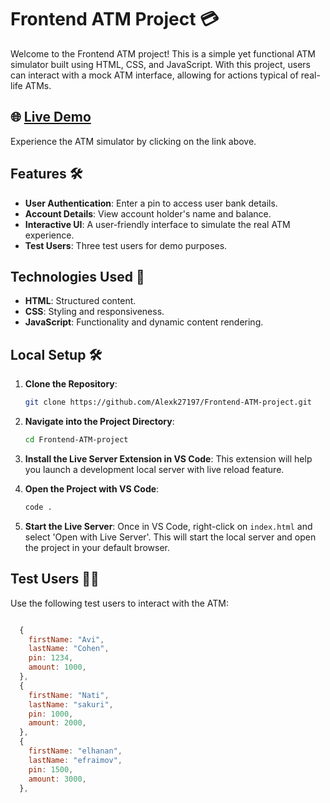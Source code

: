 # Frontend ATM Project 💳


Welcome to the Frontend ATM project! This is a simple yet functional ATM simulator built using HTML, CSS, and JavaScript. With this project, users can interact with a mock ATM interface, allowing for actions typical of real-life ATMs.

## 🌐 [Live Demo](https://alexk27197.github.io/Frontend-ATM-project/)

Experience the ATM simulator by clicking on the link above.

## Features 🛠

- **User Authentication**: Enter a pin to access user bank details.
- **Account Details**: View account holder's name and balance.
- **Interactive UI**: A user-friendly interface to simulate the real ATM experience.
- **Test Users**: Three test users for demo purposes.

## Technologies Used 🚀

- **HTML**: Structured content.
- **CSS**: Styling and responsiveness.
- **JavaScript**: Functionality and dynamic content rendering.

## Local Setup 🛠️

1. **Clone the Repository**:
    ```bash
    git clone https://github.com/Alexk27197/Frontend-ATM-project.git
    ```

2. **Navigate into the Project Directory**:
    ```bash
    cd Frontend-ATM-project
    ```

3. **Install the Live Server Extension in VS Code**: This extension will help you launch a development local server with live reload feature.

4. **Open the Project with VS Code**: 
    ```bash
    code .
    ```

5. **Start the Live Server**: Once in VS Code, right-click on `index.html` and select 'Open with Live Server'. This will start the local server and open the project in your default browser.

## Test Users 🧑‍💼

Use the following test users to interact with the ATM:

```javascript

  {
    firstName: "Avi",
    lastName: "Cohen",
    pin: 1234,
    amount: 1000,
  },
  {
    firstName: "Nati",
    lastName: "sakuri",
    pin: 1000,
    amount: 2000,
  },
  {
    firstName: "elhanan",
    lastName: "efraimov",
    pin: 1500,
    amount: 3000,
  },

